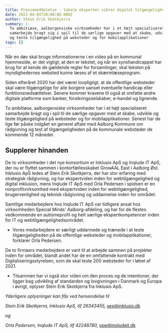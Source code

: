 ```yaml
---
title: Pressemeddelelse - lokale eksperter sikrer digital tilgængelighed
date: 2021-04-01T18:08:00.000Z
author: Stein Erik Skotkjerra
summary: |-
  To ambitiøse, aalborgensiske virksomheder har i et højt specialiseret
  samarbejde bragt sig i spil til de særlige opgaver med at skabe, udvikle
  og teste tilgængelighed på websteder og for mobilapplikationer
tags: []
---
```

Når en døv skal bruge informationerne i en video på en kommunal
hjemmeside, er det vigtigt, at den er tekstet, og når en synshandicappet
har brug for at kende de gældende regler for forsamlinger, skal teksten
på myndighedernes websted kunne læses af et skærmlæseprogram.

Siden efteråret 2020 har det været lovpligtigt, at de offentlige
websteder skal være tilgængelige for alle borgere uanset eventuelle
handicap eller funktionsnedsættelser. Senere kommer kravene til også at
omfatte andre digitale platforme som banker, forsikringsselskaber,
e-handel og lignende.

To ambitiøse, aalborgensiske virksomheder har i et højt specialiseret
samarbejde bragt sig i spil til de særlige opgaver med at skabe, udvikle
og teste tilgængelighed på websteder og for mobilapplikationer. Senest
har de lige før påske indgået en generel aftale med Aalborg Kommune om
rådgivning og test af tilgængeligheden på de kommunale websteder de
kommende 12 måneder.

## Supplerer hinanden

De to virksomheder i det nye konsortium er Inklusio ApS og Inqlude IT
ApS, der nu er flyttet sammen i kontorfællesskabet GrowAAL East i
Aalborg Øst. Inklusio ApS ledes af Stein Erik Skotkjerra, der har stor
erfaring med strategisk rådgivning, og har ekspertviden inden for
webtilgængelighed og digital inklusion, mens Inqlude IT ApS med Orla
Pedersen i spidsen er en nonprofitvirksomhed med ekspertviden inden for
webtilgængelighed, brugervenlighed og teknisk rådgivning og uddannelse
inden for området.

Samtlige medarbejdere hos Inqlude IT ApS var tidligere ansat hos
virksomheden Special Minds' Aalborg-afdeling, og har for de flestes
vedkommende en autismeprofil og helt særlige ekspertkompetencer inden
for IT og webtilgængelighedsområdet.

-   Vores medarbejdere er særligt uddannede og trænede i at teste
    tilgængeligheden på de offentlige websteder og mobilapplikationer,
    forklarer Orla Pedersen.

De to firmaers medarbejdere er vant til at arbejde sammen på projekter
inden for området, blandt andet har de en omfattende kontrakt med
Digitaliseringsstyrelsen, som de skal teste 200 websteder for i løbet af
2021.

-   Tilsammen har vi også stor viden om den proces og de intentioner,
    der ligger bag udvikling af standarden og lovgivningen i Danmark og
    Europa i øvrigt, oplyser Stein Erik Skotkjerra fra Inklusio ApS.

*Yderligere oplysninger kan fås ved henvendelse til*

*Stein Erik Skotkjerra, Inklusio ApS, tlf 26343455,* <ses@inklusio.dk>

*og*

*Orla Pedersen, Inqlude IT ApS, tlf 42248780,* <ope@inqludeit.dk>